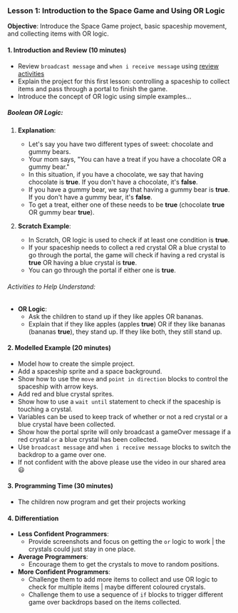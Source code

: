 ### Lesson 1: Introduction to the Space Game and Using OR Logic

**Objective**: Introduce the Space Game project, basic spaceship movement, and collecting items with OR logic.

#### 1. Introduction and Review (10 minutes)
- Review `broadcast message` and `when i receive message` using [review activities](review.md)
- Explain the project for this first lesson: controlling a spaceship to collect items and pass through a portal to finish the game.
- Introduce the concept of OR logic using simple examples...
##### Boolean OR Logic:
1. **Explanation**:
   - Let's say you have two different types of sweet: chocolate and gummy bears.
   - Your mom says, "You can have a treat if you have a chocolate OR a gummy bear."
   - In this situation, if you have a chocolate, we say that having chocolate is **true**. If you don't have a chocolate, it's **false**.
   - If you have a gummy bear, we say that having a gummy bear is **true**. If you don't have a gummy bear, it's **false**.
   - To get a treat, either one of these needs to be **true** (chocolate **true** OR gummy bear **true**).

2. **Scratch Example**:
   - In Scratch, OR logic is used to check if at least one condition is **true**.
   - If your spaceship needs to collect a red crystal OR a blue crystal to go through the portal, the game will check if having a red crystal is **true** OR having a blue crystal is **true**.
   - You can go through the portal if either one is **true**.

###### Activities to Help Understand:
- **OR Logic**: 
  - Ask the children to stand up if they like apples OR bananas.
  - Explain that if they like apples (apples **true**) OR if they like bananas (bananas **true**), they stand up. If they like both, they still stand up.

#### 2. Modelled Example (20 minutes)
- Model how to create the simple project.
- Add a spaceship sprite and a space background.
- Show how to use the `move` and `point in direction` blocks to control the spaceship with arrow keys.
- Add red and blue crystal sprites.
- Show how to use a `wait until` statement to check if the spaceship is touching a crystal.
- Variables can be used to keep track of whether or not a red crystal or a blue crystal have been collected.
- Show how the portal sprite will only broadcast a gameOver message if a red crystal `or` a blue crystal has been collected.
- Use `broadcast message` and `when i receive message` blocks to switch the backdrop to a game over one.
- If not confident with the above please use the video in our shared area 😃

#### 3. Programming Time (30 minutes)
- The children now program and get their projects working

#### 4. Differentiation
- **Less Confident Programmers**: 
  - Provide screenshots and focus on getting the `or` logic to work | the crystals could just stay in one place.
- **Average Programmers**: 
  - Encourage them to get the crystals to move to random positions.
- **More Confident Programmers**: 
  - Challenge them to add more items to collect and use OR logic to check for multiple items | maybe different coloured crystals.
  - Challenge them to use a sequence of `if` blocks to trigger different game over backdrops based on the items collected.


